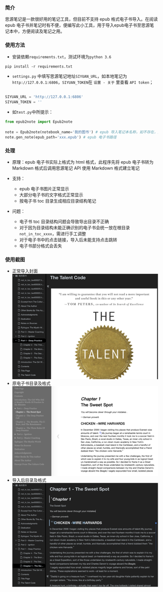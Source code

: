 

### 简介

思源笔记是一款很好用的笔记工具，但目前不支持 epub 格式电子书导入。在阅读 epub 电子书并笔记时有不便，便编写此小工具，用于导入epub电子书至思源笔记本中，方便阅读及笔记之用。


### 使用方法

- 安装依赖`requirements.txt`，测试环境为`python 3.6`

```terminal
pip install -r requirements.txt
```

- `settings.py` 中填写思源笔记地址`SIYUAN_URL`，如本地笔记为`http://127.0.0.1:6806`，`SIYUAN_TOKEN`在 `设置 - 关于` 里查看 `API token`；

```python

SIYUAN_URL = 'http://127.0.0.1:6806'
SIYUAN_TOKEN = ''

```

- 如`test.py`中所提示：

```python
from epub2note import Epub2note

note = Epub2note(notebook_name='我的图书') # epub 导入笔记本名称，如不存在，则会自动新建
note.gen_note(epub_path='xxx.epub') # epub 电子书路径

```


### 处理

- 原理：epub 电子书实际上格式为 html 格式，此程序先将 epub 电子书转为 Markdown 格式后调用思源笔记 API 使用 Markdown 格式建立笔记
    
- 支持：
    - epub 电子书图片正常显示
    - 大部分电子书的文字格式正常显示
    - 按电子书 toc 目录生成相应目录结构笔记
- 问题：
    - 电子书 toc 目录结构问题会导致导出目录不正确
    - 对于因为目录结构未能正确识别的电子书会统一放在根目录`not_in_toc_xxxx`，需进行手工调整
    - 对于电子书中的点击链接，导入后未能支持点击跳转
    - 电子书部分格式会丢失
    

### 使用截图

- 正常导入封面
![](./screenshots/1.png)
- 原电子书目录及格式
![](./screenshots/2.png)
- 导入后目录及格式
![](./screenshots/3.png)
